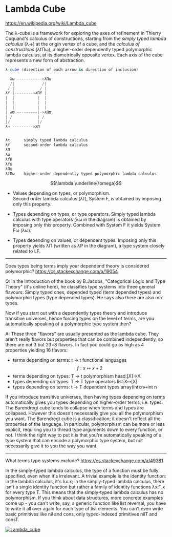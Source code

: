 # Lambda Cube

https://en.wikipedia.org/wiki/Lambda_cube


The λ-cube is a framework for exploring the axes of refinement in Thierry Coquand's calculus of constructions, starting from the *simply typed lambda calculus* (λ→) at the origin vertex of a cube, and the *calculus of constructions* (λfΠω), a higher-order dependently typed polymorphic lambda calculus, at its diametrically opposite vertex. Each axis of the cube represents a new form of abstraction.

```cs
λ-cube (direction of each arrow is direction of inclusion)

  λω ----------->λΠω
  /|            /|
 / |           / |
λf-|-------->λΠf |
|  |          |  |
|  |          |  |
|  |          |  |
| λϖ ---------|->λΠϖ
| /           | /
|/            |/
λ→ --------->λΠ


λτ      simply typed lambda calculus
λf      second-order lambda calculus
λΠ  
λω  
λfΠ  
λfω  
λΠω  
λfΠω    higher-order dependently typed polymorphic lambda calculus
```




$$\lambda \underline{\omega}$$

- Values depending on types, or polymorphism.   
  Second order lambda calculus (λf), System F, is obtained by imposing only this property.

- Types depending on types, or type operators.
  Simply typed lambda calculus with type operators
  (λω in the diagram) is obtained by imposing only this property.
  Combined with System F it yields System Fω (λω).

- Types depending on values, or dependent types.
  Imposing only this property yields λΠ 
  (written as λP in the diagram), 
  a type system closely related to LF.


---

Does types being terms imply your dependend theory is considered polymorphic?
https://cs.stackexchange.com/a/19054

Q: In the introduction of the book by B.Jacobs, "Categorical Logic and Type Theory" (it's online here), he classifies type systems into three general flavours: Simply typed ones, depended typed (term depended types) and polymorphic types (type depended types). He says also there are also mix types.

Now if you start out with a dependently types theory and introduce transitive universes, hence forcing types on the level of terms, are you automatically speaking of a polymorphic type system then?


A: These three "flavors" are usually presented as the lambda cube. They aren't really flavors but properties that can be combined independently, so there are not 3 but 23=8 flavors. In fact you could go as high as 4 properties yielding 16 flavors:

- terms depending on terms: t -> t
  functional languages
  $$f:x\mapsto x+2$$
- terms depending on types: T -> t
  polymorphism
  head:[X]→X
- types depending on types: T -> T
  type operators
  list:X↦[X]
- types depending on terms: t -> T
  dependent types
  array(int):n↦int n


If you introduce transitive universes, then having types depending on terms automatically gives you types depending on higher-order terms, i.e. types.
The Barendregt cube tends to collapse when terms and types are collapsed. However this doesn't necessarily give you all the polymorphism you want. The Barendregt cube is a classification; it doesn't reflect all the properties of the language.
In particular, polymorphism can be more or less explicit, requiring you to thread type arguments down to every function, or not.
I think the right way to put it is that you're automatically speaking of a type system that can encode a polymorphic type system, but not necessarily give it to you the way you want.

---

What terms type systems exclude?
https://cs.stackexchange.com/a/49381

In the simply-typed lambda calculus, the type of a function must be fully specified, even when it's irrelevant. A trivial example is the identity function: in the lambda calculus, it's λx.x; in the simply-typed lambda calculus, there isn't a single identity function but rather a family of identity functions λx:T.x for every type T. This means that the simply-typed lambda calculus has no polymorphism. If you think about data structures, more concrete examples come up - you can't write, say, a generic function like list reversal, you have to write it all over again for each type of list elements. You can't even write basic primitives like nil and cons, only typed-indexed primitives nilT and consT.



[![Lambda_cube][pic]][link]


[link]: https://en.wikipedia.org/wiki/Lambda_cube
[pic]: https://upload.wikimedia.org/wikipedia/commons/1/19/Lambda_cube.png  "Lambda cube"
